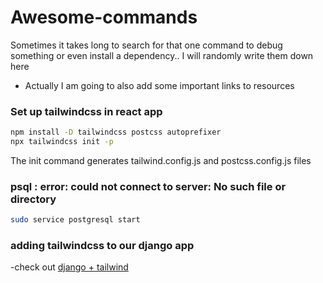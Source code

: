 # Awesome-commands
Sometimes it takes long to search for that one command to debug something or even install a dependency.. I will randomly write them down here
- Actually I am going to also add some important links to resources

### Set up tailwindcss in react app

```bash
npm install -D tailwindcss postcss autoprefixer
npx tailwindcss init -p 
```
The init command generates tailwind.config.js and postcss.config.js files

### psql : error: could not connect to server: No such file or directory 

```bash
sudo service postgresql start
```
### adding tailwindcss to our django app
 -check out [django + tailwind](https://django-tailwind.readthedocs.io/en/latest/installation.html)
